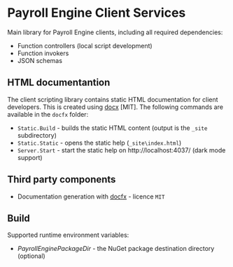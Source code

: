 <h1>Payroll Engine Client Services</h1>

Main library for Payroll Engine clients, including all required dependencies:
- Function controllers (local script development)
- Function invokers
- JSON schemas

## HTML documentantion
The client scripting library contains static HTML documentation for client developers. This is created using [docx](https://github.com/dotnet/docfx) [MIT]. The following commands are available in the `docfx` folder:
- `Static.Build` - builds the static HTML content (output is the `_site` subdirectory)
- `Static.Static` - opens the static help (`_site\index.html`)
- `Server.Start` - start the static help on http://localhost:4037/ (dark mode support)

## Third party components
- Documentation generation with [docfx](https://github.com/dotnet/docfx/) - licence `MIT`

## Build
Supported runtime environment variables:
- *PayrollEnginePackageDir* - the NuGet package destination directory (optional)